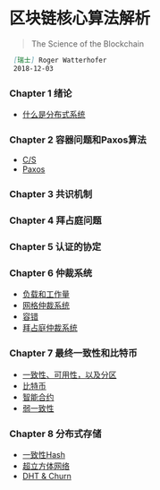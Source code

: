# 区块链核心算法解析
> The Science of the Blockchain
```md
 [瑞士] Roger Watterhofer
 2018-12-03
```

### Chapter 1 绪论
* [什么是分布式系统](chapter/chapter-1-1_what_is_DS.md)
### Chapter 2 容器问题和Paxos算法
* [C/S]()
* [Paxos]()
### Chapter 3 共识机制

### Chapter 4 拜占庭问题

### Chapter 5 认证的协定

### Chapter 6 仲裁系统
* [负载和工作量]()
* [网格仲裁系统]()
* [容错]()
* [拜占庭仲裁系统]()

### Chapter 7 最终一致性和比特币
* [一致性、可用性，以及分区]()
* [比特币]()
* [智能合约]()
* [弱一致性]()

### Chapter 8 分布式存储
* [一致性Hash]()
* [超立方体网络]()
* [DHT & Churn]()
